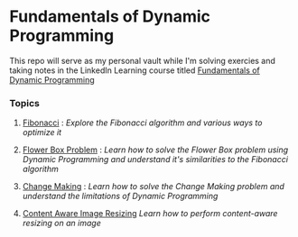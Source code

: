 # Fundamentals of Dynamic Programming

This repo will serve as my personal vault while I'm solving exercies and taking notes in the LinkedIn Learning course titled [Fundamentals of Dynamic Programming](https://www.linkedin.com/learning/fundamentals-of-dynamic-programming/what-is-content-aware-image-resizing?autoAdvance=true&autoSkip=true&autoplay=true&resume=false&u=94878308)

### Topics

1. [Fibonacci](pkg/algorithm/fibonacci/) : 
    *Explore the Fibonacci algorithm and various ways to optimize it*

2. [Flower Box Problem](pkg/algorithm/flowerbox/) :
    *Learn how to solve the Flower Box problem using Dynamic Programming and understand it's similarities to the Fibonacci algorithm*

3. [Change Making](pkg/algorithm/changemaking/) :
    *Learn how to solve the Change Making problem and understand the limitations of Dynamic Programming*

4. [Content Aware Image Resizing](pkg/imageresize/)
    *Learn how to perform content-aware resizing on an image*